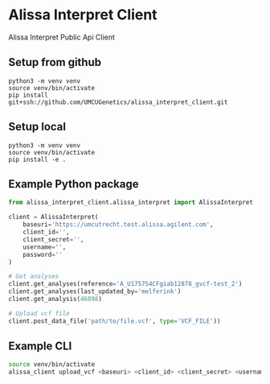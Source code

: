 # Alissa Interpret Client
Alissa Interpret Public Api Client

## Setup from github
```
python3 -m venv venv
source venv/bin/activate
pip install git+ssh://github.com/UMCUGenetics/alissa_interpret_client.git
```

## Setup local
```
python3 -m venv venv
source venv/bin/activate
pip install -e .
```

## Example Python package
```python
from alissa_interpret_client.alissa_interpret import AlissaInterpret

client = AlissaInterpret(
    baseuri='https://umcutrecht.test.alissa.agilent.com',
    client_id='',
    client_secret='',
    username='',
    password=''
)

# Get analyses
client.get_analyses(reference='A_U175754CFgiab12878_gvcf-test_2')
client.get_analyses(last_updated_by='melferink')
client.get_analysis(46098)

# Upload vcf file
client.post_data_file('path/to/file.vcf', type='VCF_FILE'))
```

## Example CLI
```bash
source venv/bin/activate
alissa_client upload_vcf <baseuri> <client_id> <client_secret> <username> <password> <path/to/file.vcf>
```